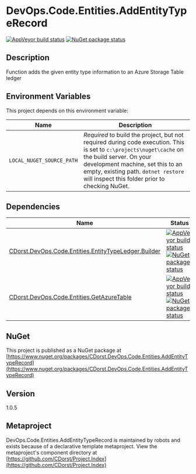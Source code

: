 # DevOps.Code.Entities.AddEntityTypeRecord

[![AppVeyor build status](https://img.shields.io/appveyor/ci/cdorst/devops-code-entities-addentitytyperecord.svg?label=AppVeyor&style=for-the-badge)](https://ci.appveyor.com/project/cdorst/devops-code-entities-addentitytyperecord)
[![NuGet package status](https://img.shields.io/nuget/v/CDorst.DevOps.Code.Entities.AddEntityTypeRecord.svg?label=NuGet&style=for-the-badge)](https://www.nuget.org/packages/CDorst.DevOps.Code.Entities.AddEntityTypeRecord)

## Description

Function adds the given entity type information to an Azure Storage Table ledger

## Environment Variables

This project depends on this environment variable:

Name | Description
---- | -----------
`LOCAL_NUGET_SOURCE_PATH` | *Required* to build the project, but not required during code execution. This is set to `c:\projects\nuget\cache` on the build server. On your development machine, set this to an empty, existing path. `dotnet restore` will inspect this folder prior to checking NuGet.

## Dependencies

Name | Status
---- | ------
[CDorst.DevOps.Code.Entities.EntityTypeLedger.Builder](https://github.com/CDorst/DevOps.Code.Entities.EntityTypeLedger.Builder) | [![AppVeyor build status](https://img.shields.io/appveyor/ci/cdorst/devops-code-entities-entitytypeledger-builder.svg?label=AppVeyor&style=flat-square)](https://ci.appveyor.com/project/cdorst/devops-code-entities-entitytypeledger-builder) [![NuGet package status](https://img.shields.io/nuget/v/CDorst.DevOps.Code.Entities.EntityTypeLedger.Builder.svg?label=NuGet&style=flat-square)](https://www.nuget.org/packages/CDorst.DevOps.Code.Entities.EntityTypeLedger.Builder)
[CDorst.DevOps.Code.Entities.GetAzureTable](https://github.com/CDorst/DevOps.Code.Entities.GetAzureTable) | [![AppVeyor build status](https://img.shields.io/appveyor/ci/cdorst/devops-code-entities-getazuretable.svg?label=AppVeyor&style=flat-square)](https://ci.appveyor.com/project/cdorst/devops-code-entities-getazuretable) [![NuGet package status](https://img.shields.io/nuget/v/CDorst.DevOps.Code.Entities.GetAzureTable.svg?label=NuGet&style=flat-square)](https://www.nuget.org/packages/CDorst.DevOps.Code.Entities.GetAzureTable)

## NuGet

This project is published as a NuGet package at [https://www.nuget.org/packages/CDorst.DevOps.Code.Entities.AddEntityTypeRecord](https://www.nuget.org/packages/CDorst.DevOps.Code.Entities.AddEntityTypeRecord)

## Version

1.0.5

## Metaproject

DevOps.Code.Entities.AddEntityTypeRecord is maintained by robots and exists because of a declarative template metaproject. View the metaproject's component directory at [https://github.com/CDorst/Project.Index](https://github.com/CDorst/Project.Index)

